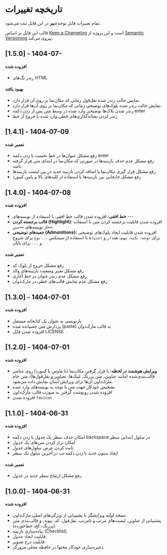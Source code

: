 # تاریخچه تغییرات

تمام تغییرات قابل توجه **دبیر** در این فایل ثبت می‌شود.

قالب این فایل بر اساس [Keep a Changelog](https://keepachangelog.com/en/1.0.0/) است و این پروژه از [Semantic Versioning](https://semver.org/spec/v2.0.0.html) پیروی می‌کند.

## [1.5.0] - 1404-07-

#### افزوده شده
- رندر تگ‌های HTML

#### بهبود یافته
- نمایش حالت رندر شده نقل‌قول زمانی که مکان‌نما بر روی آن قرار دارد.
- نمایش حالت رندر شده بلوک‌های توضیحی زمانی که مکان‌نما بر روی آن‌ها قرار دارد.
- رندر شدن بلاک‌ها توضیحی وارد شده در وسط متن پس از زدن دکمه enter
- رندر کردن نشانه‌گذاری‌های خطی وارد شده با خروج از خط

## [1.4.1] - 1404-07-09

#### تعمیر شده
- رفع مشکل عنوان‌ها در خط نخست با زدن دکمه enter
- رفع مشکل عدم حذف بازبینه‌ها در صورتی که مکان‌نما در ابتدای متن قرار گرفته باشد.
- رفع مشکل قرار گیری مکان‌نما با اضافه کردن بازبینه جدید در بین لیست بازبینه‌ها
- رفع مشکل جابجایی بین بازبینه‌ها با استفاده از کلیدهای بالا و پایین کیبورد

## [1.4.0] - 1404-07-08

#### افزوده شده
- **خط افقی:** افزوده شدن قالب خط افقی با استفاده از نویسه‌های ---
- **قالب برجسته کردن (Highlight):** افزوده شدن قابلیت برجسته کردن متن با استفاده از نویسه‌های `==متن==`.
- **جعبه‌های توضیحی (Admonitions):** افزوده شدن قابلیت ایجاد بلوک‌های توضیحی برای `توجه`، `نکته`، `مهم`، `هشدار` و `احتیاط` با استفاده از سینتکس `...نوع` برای شروع و `...` برای پایان.

#### تعمیر شده
- رفع مشکل خروج از بلوک کد
- رفع مشکل تغییر وضعیت بازبینه‌های والد
- رفع مشکل عدم رندر عنوان در خط آغازی
- رفع مشکل عدم نمایش قالب‌های خطی در مارک‌دوان

## [1.3.0] - 1404-07-01

#### افزوده شده
- بازنویسی به عنوان یک کتابخانه مستقل
- پردازش متن چسبانده شده (paste) به قالب مارک‌دوان
- افزوده شدن فایل LICENSE

## [1.2.0] - 1404-07-01

#### افزوده شده
- **ویرایش هوشمند در لحظه:** با قرار گرفتن مکان‌نما (با ماوس یا کیبورد) روی عناصر قالب‌بندی‌شده (مانند عناوین، متن پررنگ، لینک‌ها، تصاویر و نقل‌قول‌ها)، متن خام مارک‌داون آن‌ها برای ویرایش آسان نمایش داده می‌شود.
- تشخیص خودکار جهت متن با توجه به نویسه‌های وارد شده
- افزوده شدن رونوشت گرفتن به صورت قالب مارک‌داون
- افزوده شدن `favicon`

## [1.1.0] - 1404-06-31

#### افزوده شده
- امکان حذف سطر یک جدول با زدن دکمه backspace در سلول ابتدایی سطر
- امکان تراز کردن متن‌های یک جدول
- ثابت کردن عرض سلول‌های جدول
- ایجاد ستون جدید با زدن دکمه تب در آخرین سلول یک سطر

#### تعمیر شده
- رفع مشکل ارتفاع سطر جدید در جدول

## [1.0.0] - 1404-06-31

#### افزوده شده
- نسخه اولیه ویرایشگر با پشتیبانی از ویژگی‌های اصلی مارک‌داون.
- پشتیبانی از عناوین، لیست‌های مرتب و نامرتب، نقل‌قول، کد، پیوند، و قالب‌بندی متن (پررنگ، کج، خط‌خورده).
- پیاده‌سازی بازبینه (Checklist).
- قابلیت ایجاد جدول.
- قابلیت درج تصویر.
- ذخیره‌سازی خودکار محتوا در حافظه محلی مرورگر.
